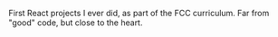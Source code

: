 First React projects I ever did, as part of the FCC curriculum. Far from "good" code, but close to the heart.
